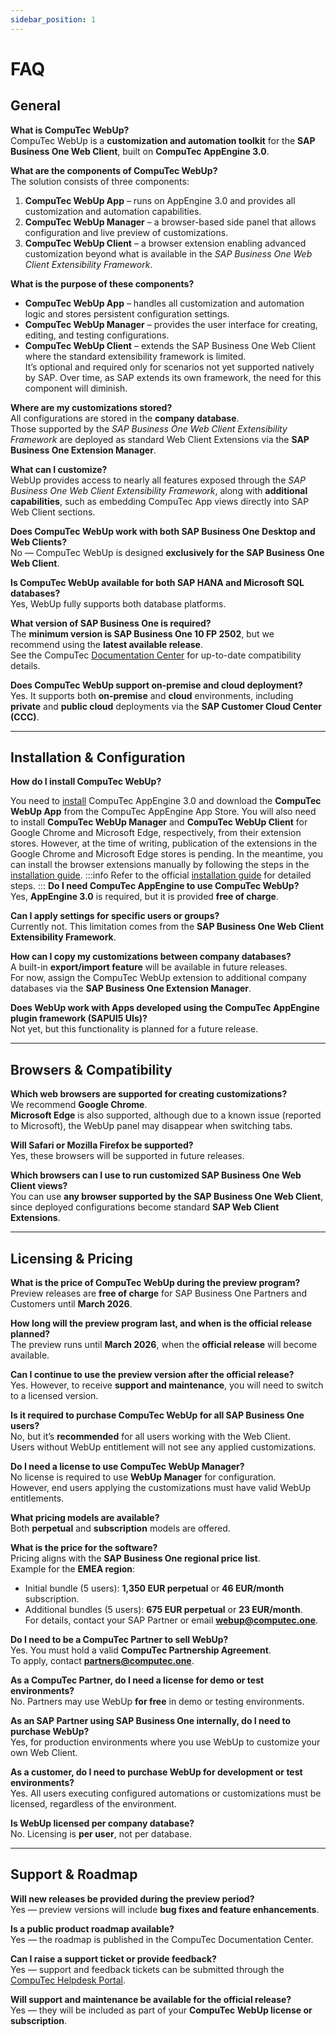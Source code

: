 ```yaml
---
sidebar_position: 1
---
```


# FAQ

## General

**What is CompuTec WebUp?**  
CompuTec WebUp is a **customization and automation toolkit** for the **SAP Business One Web Client**, built on **CompuTec AppEngine 3.0**.

**What are the components of CompuTec WebUp?**  
The solution consists of three components:

1. **CompuTec WebUp App** – runs on AppEngine 3.0 and provides all customization and automation capabilities.  
2. **CompuTec WebUp Manager** – a browser-based side panel that allows configuration and live preview of customizations.  
3. **CompuTec WebUp Client** – a browser extension enabling advanced customization beyond what is available in the *SAP Business One Web Client Extensibility Framework*.

**What is the purpose of these components?**  

- **CompuTec WebUp App** – handles all customization and automation logic and stores persistent configuration settings.  
- **CompuTec WebUp Manager** – provides the user interface for creating, editing, and testing configurations.  
- **CompuTec WebUp Client** – extends the SAP Business One Web Client where the standard extensibility framework is limited.  
  It’s optional and required only for scenarios not yet supported natively by SAP. Over time, as SAP extends its own framework, the need for this component will diminish.

**Where are my customizations stored?**  
All configurations are stored in the **company database**.  
Those supported by the *SAP Business One Web Client Extensibility Framework* are deployed as standard Web Client Extensions via the **SAP Business One Extension Manager**.

**What can I customize?**  
WebUp provides access to nearly all features exposed through the *SAP Business One Web Client Extensibility Framework*, along with **additional capabilities**, such as embedding CompuTec App views directly into SAP Web Client sections.

**Does CompuTec WebUp work with both SAP Business One Desktop and Web Clients?**  
No — CompuTec WebUp is designed **exclusively for the SAP Business One Web Client**.

**Is CompuTec WebUp available for both SAP HANA and Microsoft SQL databases?**  
Yes, WebUp fully supports both database platforms.

**What version of SAP Business One is required?**  
The **minimum version is SAP Business One 10 FP 2502**, but we recommend using the **latest available release**.  
See the CompuTec [Documentation Center](../system-requirements.md) for up-to-date compatibility details.

**Does CompuTec WebUp support on-premise and cloud deployment?**  
Yes. It supports both **on-premise** and **cloud** environments, including **private** and **public cloud** deployments via the **SAP Customer Cloud Center (CCC)**.

---

## Installation & Configuration

**How do I install CompuTec WebUp?**  

You need to [install](docs/appengine/administrators-guide/configuration-and-administration/installation) CompuTec AppEngine 3.0 and download the **CompuTec WebUp App** from the CompuTec AppEngine App Store. You will also need to install **CompuTec WebUp Manager** and **CompuTec WebUp Client** for Google Chrome and Microsoft Edge, respectively, from their extension stores. However, at the time of writing, publication of the extensions in the Google Chrome and Microsoft Edge stores is pending. In the meantime, you can install the browser extensions manually by following the steps in the [installation guide](./extension-manual-installation.md).
:::info
Refer to the official [installation guide](../installation-and-activation.md) for detailed steps.
:::
**Do I need CompuTec AppEngine to use CompuTec WebUp?**  
Yes, **AppEngine 3.0** is required, but it is provided **free of charge**.

**Can I apply settings for specific users or groups?**  
Currently not. This limitation comes from the **SAP Business One Web Client Extensibility Framework**.

**How can I copy my customizations between company databases?**  
A built-in **export/import feature** will be available in future releases.  
For now, assign the CompuTec WebUp extension to additional company databases via the **SAP Business One Extension Manager**.

**Does WebUp work with Apps developed using the CompuTec AppEngine plugin framework (SAPUI5 UIs)?**  
Not yet, but this functionality is planned for a future release.

---

## Browsers & Compatibility

**Which web browsers are supported for creating customizations?**  
We recommend **Google Chrome**.  
**Microsoft Edge** is also supported, although due to a known issue (reported to Microsoft), the WebUp panel may disappear when switching tabs.

**Will Safari or Mozilla Firefox be supported?**  
Yes, these browsers will be supported in future releases.

**Which browsers can I use to run customized SAP Business One Web Client views?**  
You can use **any browser supported by the SAP Business One Web Client**, since deployed configurations become standard **SAP Web Client Extensions**.

---

## Licensing & Pricing

**What is the price of CompuTec WebUp during the preview program?**  
Preview releases are **free of charge** for SAP Business One Partners and Customers until **March 2026**.

**How long will the preview program last, and when is the official release planned?**  
The preview runs until **March 2026**, when the **official release** will become available.

**Can I continue to use the preview version after the official release?**  
Yes. However, to receive **support and maintenance**, you will need to switch to a licensed version.

**Is it required to purchase CompuTec WebUp for all SAP Business One users?**  
No, but it’s **recommended** for all users working with the Web Client.  
Users without WebUp entitlement will not see any applied customizations.

**Do I need a license to use CompuTec WebUp Manager?**  
No license is required to use **WebUp Manager** for configuration.  
However, end users applying the customizations must have valid WebUp entitlements.

**What pricing models are available?**  
Both **perpetual** and **subscription** models are offered.

**What is the price for the software?**  
Pricing aligns with the **SAP Business One regional price list**.  
Example for the **EMEA region**:  
- Initial bundle (5 users): **1,350 EUR perpetual** or **46 EUR/month** subscription.  
- Additional bundles (5 users): **675 EUR perpetual** or **23 EUR/month**.  
For details, contact your SAP Partner or email **webup@computec.one**.

**Do I need to be a CompuTec Partner to sell WebUp?**  
Yes. You must hold a valid **CompuTec Partnership Agreement**.  
To apply, contact **partners@computec.one**.

**As a CompuTec Partner, do I need a license for demo or test environments?**  
No. Partners may use WebUp **for free** in demo or testing environments.

**As an SAP Partner using SAP Business One internally, do I need to purchase WebUp?**  
Yes, for production environments where you use WebUp to customize your own Web Client.

**As a customer, do I need to purchase WebUp for development or test environments?**  
Yes. All users executing configured automations or customizations must be licensed, regardless of the environment.

**Is WebUp licensed per company database?**  
No. Licensing is **per user**, not per database.

---

## Support & Roadmap

**Will new releases be provided during the preview period?**  
Yes — preview versions will include **bug fixes and feature enhancements**.

**Is a public product roadmap available?**  
Yes — the roadmap is published in the CompuTec Documentation Center.

**Can I raise a support ticket or provide feedback?**  
Yes — support and feedback tickets can be submitted through the [CompuTec Helpdesk Portal](https://support.computec.pl/servicedesk/customer/portals?q=webUp).

**Will support and maintenance be available for the official release?**  
Yes — they will be included as part of your **CompuTec WebUp license or subscription**.

